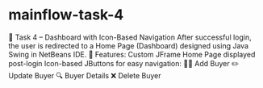 # mainflow-task-4
🌟 Task 4 – Dashboard with Icon-Based Navigation After successful login, the user is redirected to a Home Page (Dashboard) designed using Java Swing in NetBeans IDE.  🔑 Features: Custom JFrame Home Page displayed post-login  Icon-based JButtons for easy navigation:  🧍‍♂️ Add Buyer  ✏️ Update Buyer  🔍 Buyer Details  ❌ Delete Buyer  
